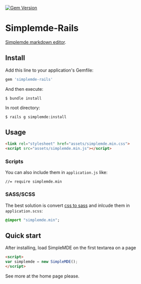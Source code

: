 [![Gem Version](https://badge.fury.io/rb/simplemde-rails.svg)](https://badge.fury.io/rb/simplemde-rails)

# Simplemde-Rails

[Simplemde markdown editor](https://github.com/NextStepWebs/simplemde-markdown-editor).

## Install

Add this line to your application's Gemfile:

```ruby
gem 'simplemde-rails'
```

And then execute:

    $ bundle install

In root directory:

    $ rails g simplemde:install

## Usage

```HTML
<link rel="stylesheet" href="assets/simplemde.min.css">
<script src="assets/simplemde.min.js"></script>
```

### Scripts

You can also include them in `application.js` like:

```
//= require simplemde.min
```

### SASS/SCSS

The best solution is convert [css to sass](http://css2sass.herokuapp.com/) and inlcude them in `application.scss`:

```sass
@import "simplemde.min";
```

## Quick start

After installing, load SimpleMDE on the first textarea on a page

```HTML
<script>
var simplemde = new SimpleMDE();
</script>
```

See more at the home page please.
